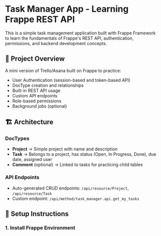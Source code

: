 # Task Manager App - Learning Frappe REST API

This is a simple task management application built with Frappe Framework to learn the fundamentals of Frappe's REST API, authentication, permissions, and backend development concepts.

## 🎯 Project Overview

A mini version of Trello/Asana built on Frappe to practice:

- User Authentication (session-based and token-based API)
- DocType creation and relationships
- Built-in REST API usage
- Custom API endpoints
- Role-based permissions
- Background jobs (optional)

## 🏗️ Architecture

### DocTypes

- **Project** → Simple project with name and description
- **Task** → Belongs to a project, has status (Open, In Progress, Done), due date, assigned user
- **Comment** (optional) → Linked to tasks for practicing child tables

### API Endpoints

- Auto-generated CRUD endpoints: `/api/resource/Project`, `/api/resource/Task`
- Custom endpoint: `/api/method/task_manager.api.get_my_tasks`

## 🚀 Setup Instructions

### 1. Install Frappe Environment
